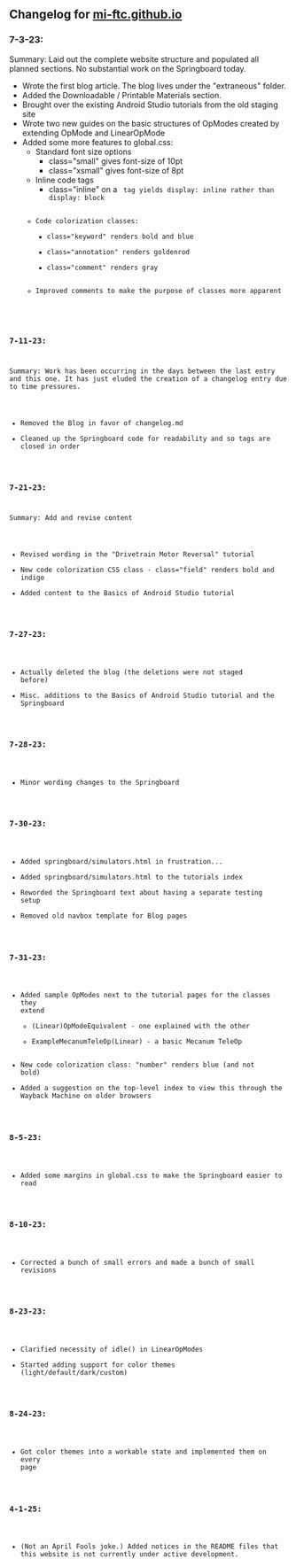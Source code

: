 ## Changelog for [mi-ftc.github.io](mi-ftc.github.io)  
  
### 7-3-23:  
Summary: Laid out the complete website structure and populated all planned
sections. No substantial work on the Springboard today.  
- Wrote the first blog article. The blog lives under the "extraneous" folder.  
- Added the Downloadable / Printable Materials section.  
- Brought over the existing Android Studio tutorials from the old staging site  
- Wrote two new guides on the basic structures of OpModes created by extending 
OpMode and LinearOpMode  
- Added some more features to global.css:  
  - Standard font size options  
    - class="small" gives font-size of 10pt  
    - class="xsmall" gives font-size of 8pt  
  - Inline code tags  
    - class="inline" on a <code> tag yields display: inline rather than
    display: block  
  - Code colorization classes:  
    - class="keyword" renders bold and blue  
    - class="annotation" renders goldenrod  
    - class="comment" renders gray  
  - Improved comments to make the purpose of classes more apparent  
  
### 7-11-23:  
Summary: Work has been occurring in the days between the last entry and this 
one. It has just eluded the creation of a changelog entry due to time pressures.  
- Removed the Blog in favor of changelog.md  
- Cleaned up the Springboard code for readability and so tags are closed in 
order  
  
### 7-21-23:  
Summary: Add and revise content  
- Revised wording in the "Drivetrain Motor Reversal" tutorial  
- New code colorization CSS class - class="field" renders bold and indigo  
- Added content to the Basics of Android Studio tutorial  
  
### 7-27-23:  
- Actually deleted the blog (the deletions were not staged before)  
- Misc. additions to the Basics of Android Studio tutorial and the Springboard  

### 7-28-23:  
- Minor wording changes to the Springboard  

### 7-30-23:  
- Added springboard/simulators.html in frustration...  
- Added springboard/simulators.html to the tutorials index  
- Reworded the Springboard text about having a separate testing setup  
- Removed old navbox template for Blog pages  

### 7-31-23:  
- Added sample OpModes next to the tutorial pages for the classes they extend  
  - (Linear)OpModeEquivalent - one explained with the other  
  - ExampleMecanumTeleOp(Linear) - a basic Mecanum TeleOp  
- New code colorization class: "number" renders blue (and not bold)  
- Added a suggestion on the top-level index to view this through the Wayback 
Machine on older browsers  

### 8-5-23:  
- Added some margins in global.css to make the Springboard easier to read  
  
### 8-10-23:  
- Corrected a bunch of small errors and made a bunch of small revisions  

### 8-23-23:  
- Clarified necessity of idle() in LinearOpModes  
- Started adding support for color themes (light/default/dark/custom)  

### 8-24-23:  
- Got color themes into a workable state and implemented them on every page  

### 4-1-25:  
- (Not an April Fools joke.) Added notices in the README files that this website is not currently under active development.  